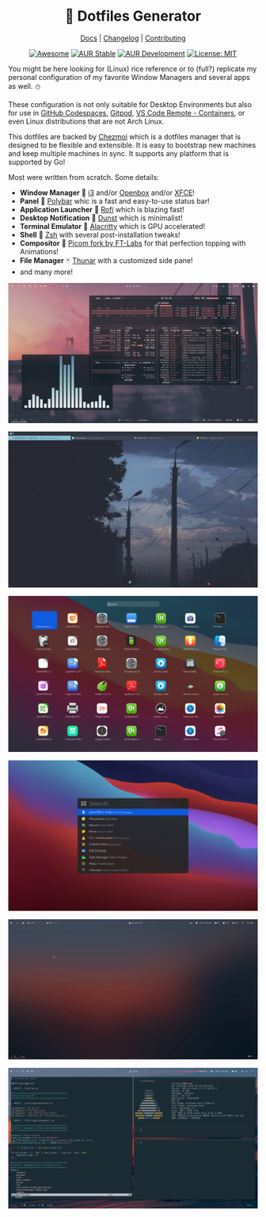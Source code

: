 <div align="center">
  <h1>🚀 Dotfiles Generator</h1>
  
  [Docs](https://ulises-jeremias.github.io/dotfiles) |
  [Changelog](#) |
  [Contributing](https://github.com/ulises-jeremias/dotfiles/blob/master/.github/CONTRIBUTING.md)

</div> <!-- center -->

<div align="center">

[![Awesome](https://cdn.rawgit.com/sindresorhus/awesome/d7305f38d29fed78fa85652e3a63e154dd8e8829/media/badge.svg)](https://github.com/PandaFoss/Awesome-Arch)
[![AUR Stable](https://img.shields.io/aur/version/dots-stable?label=AUR+Stable)](https://aur.archlinux.org/packages/dots-stable)
[![AUR Development](https://img.shields.io/aur/version/dots-git?label=AUR+Development)](https://aur.archlinux.org/packages/dots-git)
[![License: MIT][licensebadge]][licenseurl]

</div>

You might be here looking for (Linux) rice reference or to (full?) replicate my personal
configuration of my favorite Window Managers and several apps as well. ⛄

These configuration is not only suitable for Desktop Environments but also for use in [GitHub Codespaces](https://docs.github.com/codespaces/customizing-your-codespace/personalizing-codespaces-for-your-account#dotfiles), [Gitpod](https://www.gitpod.io/docs/config-dotfiles), [VS Code Remote - Containers](https://code.visualstudio.com/docs/remote/containers#_personalizing-with-dotfile-repositories), or even Linux distributions that are not Arch Linux.

This dotfiles are backed by [Chezmoi](https://www.chezmoi.io/) which is a dotfiles manager that is designed to be flexible and extensible. It is easy to bootstrap new machines and keep multiple machines in sync. It supports any platform that is supported by Go!

Most were written from scratch. Some details:

- **Window Manager** 🍱 [i3](https://i3wm.org) and/or [Openbox](http://openbox.org/wiki/Main_Page) and/or [XFCE](https://www.xfce.org/)!
- **Panel** 🌸 [Polybar](https://polybar.github.io/) whic is a fast and easy-to-use status bar!
- **Application Launcher** 🚀 [Rofi](https://github.com/davatorium/rofi) which is blazing fast!
- **Desktop Notification** 🌿 [Dunst](https://github.com/dunst-project/dunst) which is minimalist!
- **Terminal Emulator** 🌿 [Alacritty](https://alacritty.org/) which is GPU accelerated!
- **Shell** 🐚 [Zsh](https://zsh.org) with several post-installation tweaks!
- **Compositor** 🍧 [Picom fork by FT-Labs](https://github.com/FT-Labs/picom) for that perfection topping with Animations!
- **File Manager** 🃏 [Thunar](https://docs.xfce.org/xfce/thunar/start) with a customized side pane!
- and many more!

![Dotfiles Screen Overview](https://github.com/ulises-jeremias/dotfiles/blob/master/static/screen.png?raw=true)

![Nord Two Lines](https://github.com/ulises-jeremias/dotfiles/blob/master/static/screenshot-nord-two-lines.png?raw=true)

![Launchpad](https://github.com/ulises-jeremias/dotfiles/blob/master/static/screenshot-launchpad.png?raw=true)

![Spotlight Dark](https://github.com/ulises-jeremias/dotfiles/blob/master/static/screenshot-spotlight-dark.png?raw=true)

![Dotfiles Overview](https://github.com/ulises-jeremias/dotfiles/blob/master/static/demo.gif?raw=true)

![i3 with alacritty](https://github.com/ulises-jeremias/dotfiles/blob/master/static/nvim.png?raw=true)

[licensebadge]: https://img.shields.io/badge/License-MIT-blue.svg
[licenseurl]: https://github.com/ulises-jeremias/dotfiles/blob/master/LICENSE
